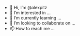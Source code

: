 - 👋 Hi, I’m @alexpitz
- 👀 I’m interested in ...
- 🌱 I’m currently learning ...
- 💞️ I’m looking to collaborate on ...
- 📫 How to reach me ...

<!---
alexpitz/alexpitz is a ✨ special ✨ repository because its `README.md` (this file) appears on your GitHub profile.
You can click the Preview link to take a look at your changes.
--->
